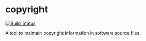 # copyright

[![Build Status](https://travis-ci.org/brobeson/copyright.svg?branch=feature%2Fpython)](https://travis-ci.org/brobeson/copyright)

A tool to maintain copyright information in software source files.
